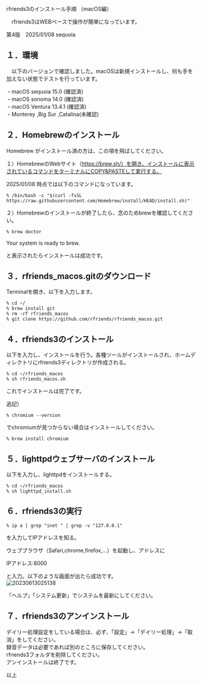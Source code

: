 rfriends3のインストール手順 （macOS編）  
  
　rfriends3はWEBベースで操作が簡単になっています。  
  
第4版　2025/01/08 sequoia  
  
## １．環境  
  
　以下のバージョンで確認しました。macOSは新規インストールし、何も手を加えない状態でテストを行っています。  
  
・macOS sequoia 15.0 (確認済)  
・macOS sonoma 14.0 (確認済)  
・macOS Ventura 13.4.1  (確認済)  
・Monterey ,Big Sur ,Catalina(未確認)  
  
## ２．Homebrewのインストール  
  
Homebrew がインストール済の方は、この項を飛ばしてください。  
  
１）HomebrewのWebサイト（https://brew.sh/）を開き、インストールに表示されているコマンドをターミナルにCOPY&PASTEして実行する。  
  
2025/01/08 時点では以下のコマンドになっています。  
```  
% /bin/bash -c "$(curl -fsSL https://raw.githubusercontent.com/Homebrew/install/HEAD/install.sh)"  
```   
２）Homebrewのインストールが終了したら、念のためbrewを確認してください。  
```  
% brew doctor  
```  
Your system is ready to brew.  
  
と表示されたらインストールは成功です。  
  
## ３．rfriends_macos.gitのダウンロード  
  
Terminalを開き、以下を入力します。  
```  
% cd ~/  
% brew install git  
% rm -rf rfriends_macos  
% git clone https://github.com/rfriends/rfriends_macos.git  
```  
## ４．rfriends3のインストール  
  
以下を入力し、インストールを行う。各種ツールがインストールされ、ホームディレクトリにrfriends3ディレクトリが作成される。  
```  
% cd ~/rfriends_macos  
% sh rfriends_macos.sh  
```  
  
これでインストールは完了です。  
  
追記）  
```  
% chromium --version  
```  
でchromiumが見つからない場合はインストールしてください。  
```  
% brew install chromium  
```  
  
## ５．lighttpdウェブサーバのインストール  
  
以下を入力し、lighttpdをインストールする。  
```  
% cd ~/rfriends_macos  
% sh lighttpd_install.sh  
```  
## ６．rfriends3の実行  
```  
% ip a | grep "inet " | grep -v "127.0.0.1"  
```  
を入力してIPアドレスを知る。  
  
ウェブブラウザ（Safari,chrome,firefox,...）を起動し、アドレスに  
  
IPアドレス:8000  
  
と入力。以下のような画面が出たら成功です。  
![20230613025138](https://github.com/user-attachments/assets/6c61a2c8-1879-4499-80aa-15ecde29021f)
  
「ヘルプ」「システム更新」でシステムを最新にしてください。  
  
## ７．rfriends3のアンインストール  
  
 デイリー処理設定をしている場合は、必ず、「設定」->「デイリー処理」->「取消」をしてください。  
 録音データは必要であれば別のところに保存してください。  
 rfriends3フォルダを削除してください。  
 アンインストールは終了です。  
  
以上  

